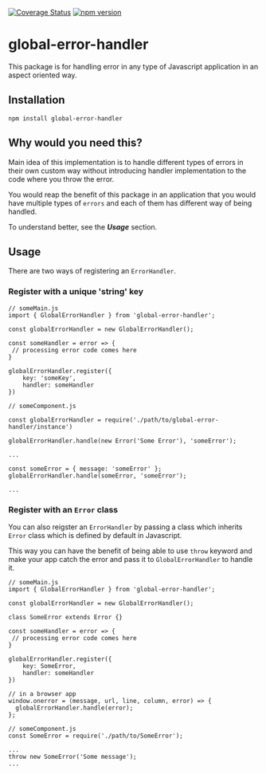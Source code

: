 [![Coverage Status](https://codecov.io/gh/ahmetegesel/global-error-handler/branch/master/graph/badge.svg)](https://codecov.io/gh/ahmetegesel/global-error-handler)
[![npm version](https://badge.fury.io/js/global-error-handler.svg)](https://badge.fury.io/js/global-error-handler)

# global-error-handler
This package is for handling error in any type of Javascript application in an aspect oriented way.

## Installation
```
npm install global-error-handler
```

## Why would you need this?

Main idea of this implementation is to handle different types of errors in their
own custom way without introducing handler implementation to the code where you
throw the error. 

You would reap the benefit of this package in an application that you would have
multiple types of `errors` and each of them has different way of being handled.

To understand better, see the _**Usage**_ section.

## Usage
There are two ways of registering an `ErrorHandler`.

### Register with a unique 'string' key
```
// someMain.js
import { GlobalErrorHandler } from 'global-error-handler';

const globalErrorHandler = new GlobalErrorHandler();

const someHandler = error => {
 // processing error code comes here
}

globalErrorHandler.register({
    key: 'someKey',
    handler: someHandler
})

// someComponent.js

const globalErrorHandler = require('./path/to/global-error-handler/instance')

globalErrorHandler.handle(new Error('Some Error'), 'someError');

...

const someError = { message: 'someError' };
globalErrorHandler.handle(someError, 'someError');

...
```

### Register with an `Error` class
You can also reigster an `ErrorHandler` by passing a class which inherits `Error`
class which is defined by default in Javascript.

This way you can have the benefit of being able to use `throw` keyword and make your app
catch the error and pass it to `GlobalErrorHandler` to handle it.
```
// someMain.js
import { GlobalErrorHandler } from 'global-error-handler';

const globalErrorHandler = new GlobalErrorHandler();

class SomeError extends Error {}

const someHandler = error => {
 // processing error code comes here
}

globalErrorHandler.register({
    key: SomeError,
    handler: someHandler
})

// in a browser app
window.onerror = (message, url, line, column, error) => {
  globalErrorHandler.handle(error);
};

// someComponent.js
const SomeError = require('./path/to/SomeError');

...
throw new SomeError('Some message');
...
```
